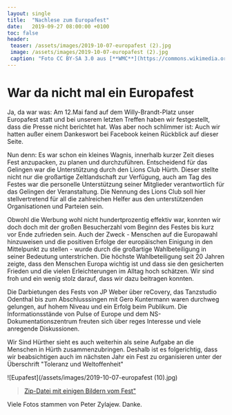 ```yaml
---
layout: single
title:  "Nachlese zum Europafest"
date:   2019-09-27 08:00:00 +0100
toc: false
header:
 teaser: /assets/images/2019-10-07-europafest (2).jpg
 image: /assets/images/2019-10-07-europafest (2).jpg
 caption: "Foto CC BY-SA 3.0 aus [**WMC**](https://commons.wikimedia.org/wiki/Book#/media/File:Old_book_bindings.jpg)"
---
```

# War da nicht mal ein Europafest

Ja, da war was: Am 12.Mai fand auf dem Willy-Brandt-Platz unser Europafest statt und bei unserem letzten Treffen 
haben wir festgestellt, dass die Presse nicht berichtet hat. Was aber noch schlimmer ist: Auch wir hatten außer 
einem Dankeswort bei Facebook keinen Rückblick auf dieser Seite.

Nun denn: Es war schon ein kleines Wagnis, innerhalb kurzer Zeit dieses Fest anzupacken, zu planen und durchzuführen. 
Entscheidend für das Gelingen war die Unterstützung durch den Lions Club Hürth. Dieser stellte nicht nur die großartige 
Zeltlandschaft zur Verfügung, auch am Tag des Festes war die personelle Unterstützung seiner Mitglieder verantwortlich 
für das Gelingen der Veranstaltung. Die Nennung des Lions Club soll hier stellvertretend für all die zahlreichen Helfer 
aus den unterstützenden Organisationen und Parteien sein.

Obwohl die Werbung wohl nicht hundertprozentig effektiv war, konnten wir doch doch mit der großen Besucherzahl vom 
Beginn des Festes bis kurz vor Ende zufrieden sein. Auch der Zweck - Menschen auf die Europawahl hinzuweisen und die 
positiven Erfolge der europäischen Einigung in den Mittelpunkt zu stellen - wurde durch die großartige Wahlbeteiligung 
in seiner Bedeutung unterstrichen. Die höchste Wahlbeteiligung seit 20 Jahren zeigte, dass den Menschen Europa wichtig ist 
und dass sie den gesicherten Frieden und die vielen Erleichterungen im Alltag hoch schätzen. Wir sind froh und ein wenig 
stolz darauf, dass wir dazu beitragen konnten.

Die Darbietungen des Fests von JP Weber über reCovery, das Tanzstudio Odenthal bis zum Abschlusssingen mit Gero 
Kuntermann waren durchweg gelungen, auf hohem Niveau und ein Erfolg beim Publikum. Die Informationsstände von 
Pulse of Europe und dem NS-Dokumentationszentrum freuten sich über reges Interesse und viele anregende Diskussionen.

Wir Sind Hürther sieht es auch weiterhin als seine Aufgabe an die Menschen in Hürth zusammenzubringen. 
Deshalb ist es folgerichtig, dass wir beabsichtigen auch im nächsten Jahr ein Fest zu organisieren unter der 
Überschrift "Toleranz und Weltoffenheit"

![Eupafest](/assets/images/2019-10-07-europafest (10).jpg)

> [Zip-Datei mit einigen Bildern vom Fest"](/assets/images/Europafest.zip)

Viele Fotos stammen von Peter Zylajew. Danke.


